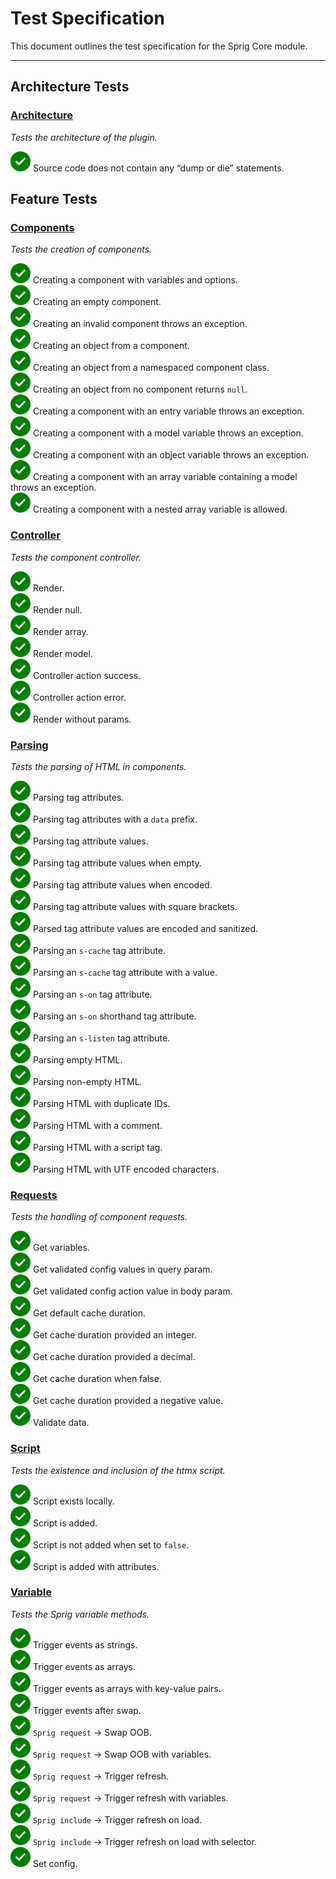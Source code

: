 # Test Specification

This document outlines the test specification for the Sprig Core module.

---

## Architecture Tests

### [Architecture](pest/Architecture/ArchitectureTest.php)

_Tests the architecture of the plugin._

![Pass](https://raw.githubusercontent.com/putyourlightson/craft-generate-test-spec/main/icons/pass.svg) Source code does not contain any “dump or die” statements.  

## Feature Tests

### [Components](pest/Feature/ComponentsTest.php)

_Tests the creation of components._

![Pass](https://raw.githubusercontent.com/putyourlightson/craft-generate-test-spec/main/icons/pass.svg) Creating a component with variables and options.  
![Pass](https://raw.githubusercontent.com/putyourlightson/craft-generate-test-spec/main/icons/pass.svg) Creating an empty component.  
![Pass](https://raw.githubusercontent.com/putyourlightson/craft-generate-test-spec/main/icons/pass.svg) Creating an invalid component throws an exception.  
![Pass](https://raw.githubusercontent.com/putyourlightson/craft-generate-test-spec/main/icons/pass.svg) Creating an object from a component.  
![Pass](https://raw.githubusercontent.com/putyourlightson/craft-generate-test-spec/main/icons/pass.svg) Creating an object from a namespaced component class.  
![Pass](https://raw.githubusercontent.com/putyourlightson/craft-generate-test-spec/main/icons/pass.svg) Creating an object from no component returns `null`.  
![Pass](https://raw.githubusercontent.com/putyourlightson/craft-generate-test-spec/main/icons/pass.svg) Creating a component with an entry variable throws an exception.  
![Pass](https://raw.githubusercontent.com/putyourlightson/craft-generate-test-spec/main/icons/pass.svg) Creating a component with a model variable throws an exception.  
![Pass](https://raw.githubusercontent.com/putyourlightson/craft-generate-test-spec/main/icons/pass.svg) Creating a component with an object variable throws an exception.  
![Pass](https://raw.githubusercontent.com/putyourlightson/craft-generate-test-spec/main/icons/pass.svg) Creating a component with an array variable containing a model throws an exception.  
![Pass](https://raw.githubusercontent.com/putyourlightson/craft-generate-test-spec/main/icons/pass.svg) Creating a component with a nested array variable is allowed.  

### [Controller](pest/Feature/ControllerTest.php)

_Tests the component controller._

![Pass](https://raw.githubusercontent.com/putyourlightson/craft-generate-test-spec/main/icons/pass.svg) Render.  
![Pass](https://raw.githubusercontent.com/putyourlightson/craft-generate-test-spec/main/icons/pass.svg) Render null.  
![Pass](https://raw.githubusercontent.com/putyourlightson/craft-generate-test-spec/main/icons/pass.svg) Render array.  
![Pass](https://raw.githubusercontent.com/putyourlightson/craft-generate-test-spec/main/icons/pass.svg) Render model.  
![Pass](https://raw.githubusercontent.com/putyourlightson/craft-generate-test-spec/main/icons/pass.svg) Controller action success.  
![Pass](https://raw.githubusercontent.com/putyourlightson/craft-generate-test-spec/main/icons/pass.svg) Controller action error.  
![Pass](https://raw.githubusercontent.com/putyourlightson/craft-generate-test-spec/main/icons/pass.svg) Render without params.  

### [Parsing](pest/Feature/ParsingTest.php)

_Tests the parsing of HTML in components._

![Pass](https://raw.githubusercontent.com/putyourlightson/craft-generate-test-spec/main/icons/pass.svg) Parsing tag attributes.  
![Pass](https://raw.githubusercontent.com/putyourlightson/craft-generate-test-spec/main/icons/pass.svg) Parsing tag attributes with a `data` prefix.  
![Pass](https://raw.githubusercontent.com/putyourlightson/craft-generate-test-spec/main/icons/pass.svg) Parsing tag attribute values.  
![Pass](https://raw.githubusercontent.com/putyourlightson/craft-generate-test-spec/main/icons/pass.svg) Parsing tag attribute values when empty.  
![Pass](https://raw.githubusercontent.com/putyourlightson/craft-generate-test-spec/main/icons/pass.svg) Parsing tag attribute values when encoded.  
![Pass](https://raw.githubusercontent.com/putyourlightson/craft-generate-test-spec/main/icons/pass.svg) Parsing tag attribute values with square brackets.  
![Pass](https://raw.githubusercontent.com/putyourlightson/craft-generate-test-spec/main/icons/pass.svg) Parsed tag attribute values are encoded and sanitized.  
![Pass](https://raw.githubusercontent.com/putyourlightson/craft-generate-test-spec/main/icons/pass.svg) Parsing an `s-cache` tag attribute.  
![Pass](https://raw.githubusercontent.com/putyourlightson/craft-generate-test-spec/main/icons/pass.svg) Parsing an `s-cache` tag attribute with a value.  
![Pass](https://raw.githubusercontent.com/putyourlightson/craft-generate-test-spec/main/icons/pass.svg) Parsing an `s-on` tag attribute.  
![Pass](https://raw.githubusercontent.com/putyourlightson/craft-generate-test-spec/main/icons/pass.svg) Parsing an `s-on` shorthand tag attribute.  
![Pass](https://raw.githubusercontent.com/putyourlightson/craft-generate-test-spec/main/icons/pass.svg) Parsing an `s-listen` tag attribute.  
![Pass](https://raw.githubusercontent.com/putyourlightson/craft-generate-test-spec/main/icons/pass.svg) Parsing empty HTML.  
![Pass](https://raw.githubusercontent.com/putyourlightson/craft-generate-test-spec/main/icons/pass.svg) Parsing non-empty HTML.  
![Pass](https://raw.githubusercontent.com/putyourlightson/craft-generate-test-spec/main/icons/pass.svg) Parsing HTML with duplicate IDs.  
![Pass](https://raw.githubusercontent.com/putyourlightson/craft-generate-test-spec/main/icons/pass.svg) Parsing HTML with a comment.  
![Pass](https://raw.githubusercontent.com/putyourlightson/craft-generate-test-spec/main/icons/pass.svg) Parsing HTML with a script tag.  
![Pass](https://raw.githubusercontent.com/putyourlightson/craft-generate-test-spec/main/icons/pass.svg) Parsing HTML with UTF encoded characters.  

### [Requests](pest/Feature/RequestsTest.php)

_Tests the handling of component requests._

![Pass](https://raw.githubusercontent.com/putyourlightson/craft-generate-test-spec/main/icons/pass.svg) Get variables.  
![Pass](https://raw.githubusercontent.com/putyourlightson/craft-generate-test-spec/main/icons/pass.svg) Get validated config values in query param.  
![Pass](https://raw.githubusercontent.com/putyourlightson/craft-generate-test-spec/main/icons/pass.svg) Get validated config action value in body param.  
![Pass](https://raw.githubusercontent.com/putyourlightson/craft-generate-test-spec/main/icons/pass.svg) Get default cache duration.  
![Pass](https://raw.githubusercontent.com/putyourlightson/craft-generate-test-spec/main/icons/pass.svg) Get cache duration provided an integer.  
![Pass](https://raw.githubusercontent.com/putyourlightson/craft-generate-test-spec/main/icons/pass.svg) Get cache duration provided a decimal.  
![Pass](https://raw.githubusercontent.com/putyourlightson/craft-generate-test-spec/main/icons/pass.svg) Get cache duration when false.  
![Pass](https://raw.githubusercontent.com/putyourlightson/craft-generate-test-spec/main/icons/pass.svg) Get cache duration provided a negative value.  
![Pass](https://raw.githubusercontent.com/putyourlightson/craft-generate-test-spec/main/icons/pass.svg) Validate data.  

### [Script](pest/Feature/ScriptTest.php)

_Tests the existence and inclusion of the htmx script._

![Pass](https://raw.githubusercontent.com/putyourlightson/craft-generate-test-spec/main/icons/pass.svg) Script exists locally.  
![Pass](https://raw.githubusercontent.com/putyourlightson/craft-generate-test-spec/main/icons/pass.svg) Script is added.  
![Pass](https://raw.githubusercontent.com/putyourlightson/craft-generate-test-spec/main/icons/pass.svg) Script is not added when set to `false`.  
![Pass](https://raw.githubusercontent.com/putyourlightson/craft-generate-test-spec/main/icons/pass.svg) Script is added with attributes.  

### [Variable](pest/Feature/VariableTest.php)

_Tests the Sprig variable methods._

![Pass](https://raw.githubusercontent.com/putyourlightson/craft-generate-test-spec/main/icons/pass.svg) Trigger events as strings.  
![Pass](https://raw.githubusercontent.com/putyourlightson/craft-generate-test-spec/main/icons/pass.svg) Trigger events as arrays.  
![Pass](https://raw.githubusercontent.com/putyourlightson/craft-generate-test-spec/main/icons/pass.svg) Trigger events as arrays with key-value pairs.  
![Pass](https://raw.githubusercontent.com/putyourlightson/craft-generate-test-spec/main/icons/pass.svg) Trigger events after swap.  
![Pass](https://raw.githubusercontent.com/putyourlightson/craft-generate-test-spec/main/icons/pass.svg) `Sprig request` → Swap OOB.  
![Pass](https://raw.githubusercontent.com/putyourlightson/craft-generate-test-spec/main/icons/pass.svg) `Sprig request` → Swap OOB with variables.  
![Pass](https://raw.githubusercontent.com/putyourlightson/craft-generate-test-spec/main/icons/pass.svg) `Sprig request` → Trigger refresh.  
![Pass](https://raw.githubusercontent.com/putyourlightson/craft-generate-test-spec/main/icons/pass.svg) `Sprig request` → Trigger refresh with variables.  
![Pass](https://raw.githubusercontent.com/putyourlightson/craft-generate-test-spec/main/icons/pass.svg) `Sprig include` → Trigger refresh on load.  
![Pass](https://raw.githubusercontent.com/putyourlightson/craft-generate-test-spec/main/icons/pass.svg) `Sprig include` → Trigger refresh on load with selector.  
![Pass](https://raw.githubusercontent.com/putyourlightson/craft-generate-test-spec/main/icons/pass.svg) Set config.  
